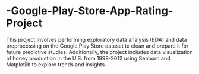 # -Google-Play-Store-App-Rating-Project
This project involves performing exploratory data analysis (EDA) and data preprocessing on the Google Play Store dataset to clean and prepare it for future predictive studies. Additionally, the project includes data visualization of honey production in the U.S. from 1998-2012 using Seaborn and Matplotlib to explore trends and insights.
